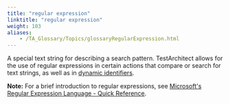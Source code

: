 ```yaml
--- 
title: "regular expression"
linktitle: "regular expression"
weight: 103
aliases: 
    - /TA_Glossary/Topics/glossaryRegularExpression.html
---
```


A special text string for describing a search pattern. TestArchitect allows for the use of regular expressions in certain actions that compare or search for text strings, as well as in [dynamic identifiers](/TA_Glossary/Topics/glossaryDynamicIdentifier.html).

**Note:** For a brief introduction to regular expressions, see [Microsoft's Regular Expression Language - Quick Reference](https://msdn.microsoft.com/en-us/library/az24scfc(v=vs.110).aspx).


